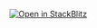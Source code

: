 [![Open in StackBlitz](https://developer.stackblitz.com/img/open_in_stackblitz.svg)](https://stackblitz.com/github/lennerd/react-vs-angular/tree/main/examples/component/react-0)